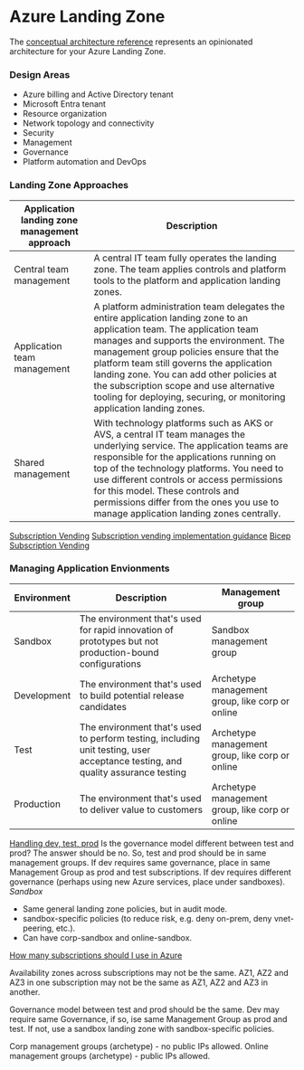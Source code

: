 # Azure Landing Zone

The [conceptual architecture reference](https://learn.microsoft.com/en-us/azure/cloud-adoption-framework/ready/enterprise-scale/media/azure-landing-zone-architecture-diagram-hub-spoke.svg#lightbox) represents an opinionated architecture for your Azure Landing Zone.


### Design Areas
- Azure billing and Active Directory tenant
- Microsoft Entra tenant
- Resource organization 
- Network topology and connectivity
- Security
- Management 
- Governance
- Platform automation and DevOps

### Landing Zone Approaches

| Application landing zone management approach |Description|
| ---- | ---- |
|Central team management	| A central IT team fully operates the landing zone. The team applies controls and platform tools to the platform and application landing zones. |
|Application team management |	A platform administration team delegates the entire application landing zone to an application team. The application team manages and supports the environment. The management group policies ensure that the platform team still governs the application landing zone. You can add other policies at the subscription scope and use alternative tooling for deploying, securing, or monitoring application landing zones. |
|Shared management	| With technology platforms such as AKS or AVS, a central IT team manages the underlying service. The application teams are responsible for the applications running on top of the technology platforms. You need to use different controls or access permissions for this model. These controls and permissions differ from the ones you use to manage application landing zones centrally. |

[Subscription Vending](https://learn.microsoft.com/en-us/azure/cloud-adoption-framework/ready/landing-zone/design-area/subscription-vending)
[Subscription vending implementation guidance](https://learn.microsoft.com/en-us/azure/architecture/landing-zones/subscription-vending)
[Bicep Subscription Vending](https://github.com/Azure/bicep-registry-modules/tree/main/avm/ptn/lz/sub-vending)


### Managing Application Envionments

|Environment	|Description	|Management group|
|--|--|--|
|Sandbox	|The environment that's used for rapid innovation of prototypes but not production-bound configurations	|Sandbox management group|
|Development|	The environment that's used to build potential release candidates	|Archetype management group, like corp or online|
|Test	|The environment that's used to perform testing, including unit testing, user acceptance testing, and quality assurance testing	|Archetype management group, like corp or online|
|Production	|The environment that's used to deliver value to customers	|Archetype management group, like corp or online|

[Handling dev, test, prod](https://youtu.be/8ECcvTxkrJA)
Is the governance model different between test and prod? The answer should be no. So, test and prod should be in same management groups.
If dev requires same governance, place in same Management Group as prod and test subscriptions.
If dev requires different governance (perhaps using new Azure services, place under sandboxes).
*Sandbox* 
- Same general landing zone policies, but in audit mode. 
- sandbox-specific policies (to reduce risk, e.g. deny on-prem, deny vnet-peering, etc.).
- Can have corp-sandbox and online-sandbox.



[How many subscriptions should I use in Azure](https://youtu.be/R-5oeguxFpo)

Availability zones across subscriptions may not be the same. AZ1, AZ2 and AZ3 in one subscription may not be the same as AZ1, AZ2 and AZ3 in another.

Governance model between test and prod should be the same. 
Dev may require same Governance, if so, ise same Management Group as prod and test. If not, use a sandbox landing zone with sandbox-specific policies.

Corp management groups (archetype) - no public IPs allowed.
Online management groups (archetype) - public IPs allowed.




